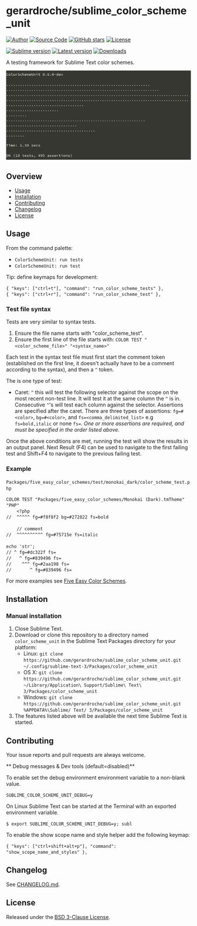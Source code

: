 # gerardroche/sublime_color_scheme_unit

[![Author](http://img.shields.io/badge/author-@gerardroche-blue.svg?style=flat)](https://twitter.com/gerardroche)
[![Source Code](https://img.shields.io/badge/source-GitHub-blue.svg?style=flat)](https://github.com/gerardroche/sublime_color_scheme_unit)
[![GitHub stars](https://img.shields.io/github/stars/gerardroche/sublime_color_scheme_unit.svg?style=flat)](https://github.com/gerardroche/sublime_color_scheme_unit/stargazers)
[![License](https://img.shields.io/badge/license-BSD--3-blue.svg?style=flat)](https://raw.githubusercontent.com/gerardroche/sublime_color_scheme_unit/master/LICENSE)

[![Sublime version](https://img.shields.io/badge/sublime-v3-lightgrey.svg?style=flat)](http://sublimetext.com)
[![Latest version](https://img.shields.io/github/tag/gerardroche/sublime_color_scheme_unit.svg?maxAge=2592000?style=flat&label=release)](https://github.com/gerardroche/sublime_color_scheme_unit/tags)
[![Downloads](https://img.shields.io/packagecontrol/dt/color_scheme_unit.svg?maxAge=2592000?style=flat)](https://packagecontrol.io/packages/color_scheme_unit)

A testing framework for Sublime Text color schemes.

![Screenshot](screenshot.png)

## Overview

* [Usage](#usage)
* [Installation](#installation)
* [Contributing](#contributing)
* [Changelog](#changelog)
* [License](#license)

## Usage

From the command palette:

* `ColorSchemeUnit: run tests`
* `ColorSchemeUnit: run test`

Tip: define keymaps for development:

```
{ "keys": ["ctrl+t"], "command": "run_color_scheme_tests" },
{ "keys": ["ctrl+r"], "command": "run_color_scheme_test" },
```


### Test file syntax

Tests are very similar to syntax tests.

1. Ensure the file name starts with "color_scheme_test".
2. Ensure the first line of the file starts with: `COLOR TEST "<color_scheme_file>" "<syntax_name>"`

Each test in the syntax test file must first start the comment token (established on the first line, it doesn't actually have to be a comment according to the syntax), and then a `^` token.

The is one type of test:

* Caret: `^` this will test the following selector against the scope on the most recent non-test line. It will test it at the same column the `^` is in. Consecutive `^`'s will test each column against the selector. Assertions are specified after the caret. There are three types of assertions: `fg=#<color>`, `bg=#<color>`, and `fs=<comma_delimited_list>` e.g `fs=bold,italic` or none `fs=`. *One or more assertions are required, and must be specified in the order listed above.*

Once the above conditions are met, running the test will show the results in an output panel. Next Result (F4) can be used to navigate to the first failing test and Shift+F4 to navigate to the previous failing test.

### Example

`Packages/five_easy_color_schemes/test/monokai_dark/color_scheme_test.php`

```
COLOR TEST "Packages/five_easy_color_schemes/Monokai (Dark).tmTheme" "PHP"
    <?php
//  ^^^^^ fg=#f8f8f2 bg=#272822 fs=bold

    // comment
//  ^^^^^^^^^^ fg=#75715e fs=italic

echo 'str';
// ^ fg=#dc322f fs=
//   ^ fg=#839496 fs=
//    ^^^ fg=#2aa198 fs=
//       ^ fg=#839496 fs=
```

For more examples see [Five Easy Color Schemes](https://github.com/gerardroche/sublime_five_easy_color_schemes).

## Installation

### Manual installation

1. Close Sublime Text.
2. Download or clone this repository to a directory named `color_scheme_unit` in the Sublime Text Packages directory for your platform:
    * Linux: `git clone https://github.com/gerardroche/sublime_color_scheme_unit.git ~/.config/sublime-text-3/Packages/color_scheme_unit`
    * OS X: `git clone https://github.com/gerardroche/sublime_color_scheme_unit.git ~/Library/Application\ Support/Sublime\ Text\ 3/Packages/color_scheme_unit`
    * Windows: `git clone https://github.com/gerardroche/sublime_color_scheme_unit.git %APPDATA%\Sublime/ Text/ 3/Packages/color_scheme_unit`
3. The features listed above will be available the next time Sublime Text is started.

## Contributing

Your issue reports and pull requests are always welcome.

** Debug messages & Dev tools (default=disabled)**

To enable set the debug environment environment variable to a non-blank value.

```
SUBLIME_COLOR_SCHEME_UNIT_DEBUG=y
```

On Linux Sublime Text can be started at the Terminal with an exported environment variable.

```
$ export SUBLIME_COLOR_SCHEME_UNIT_DEBUG=y; subl
```

To enable the show scope name and style helper add the following keymap:

```
{ "keys": ["ctrl+shift+alt+p"], "command": "show_scope_name_and_styles" },
```

## Changelog

See [CHANGELOG.md](CHANGELOG.md).

## License

Released under the [BSD 3-Clause License](LICENSE).
